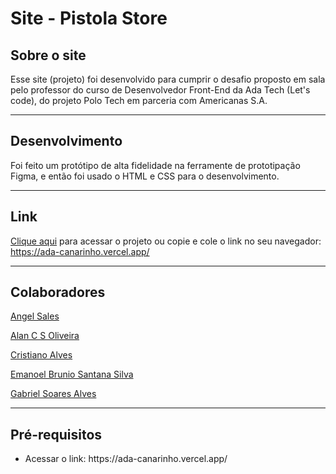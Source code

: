 # Site - Pistola Store

## Sobre o site
Esse site (projeto) foi desenvolvido para cumprir o desafio proposto em sala pelo professor do curso de Desenvolvedor Front-End da Ada Tech (Let's code), do projeto Polo Tech em parceria com Americanas S.A.

<hr>

## Desenvolvimento
Foi feito um protótipo de alta fidelidade na ferramente de prototipação Figma, e então foi usado o HTML e CSS para o desenvolvimento.

<hr>

## Link
<a href="https://ada-canarinho.vercel.app/" target="_blank">Clique aqui</a> para acessar o projeto ou copie e cole o link no seu navegador: https://ada-canarinho.vercel.app/

<hr>

## Colaboradores
<a href="https://github.com/angelSalles" target="_blank">Angel Sales</a>

<a href="https://github.com/alancsoliveira" target="_blank">Alan C S Oliveira</a>

<a href="https://github.com/cristianoalves12" target="_blank">Cristiano Alves</a>

<a href="https://github.com/emanoelbrunio" target="_blank">Emanoel Brunio Santana Silva</a>

<a href="https://github.com/gabrielsoarespebr" target="_blank">Gabriel Soares Alves</a>

<hr>

## Pré-requisitos
<ul>
    <li>Acessar o link: <a>https://ada-canarinho.vercel.app/</a></li>
    
</ul>

